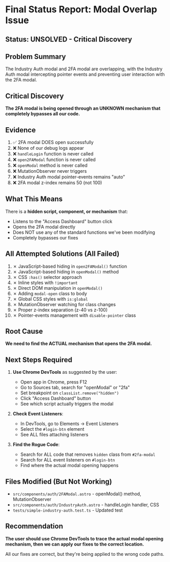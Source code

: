 # Final Status Report: Modal Overlap Issue

## Status: UNSOLVED - Critical Discovery

## Problem Summary
The Industry Auth modal and 2FA modal are overlapping, with the Industry Auth modal intercepting pointer events and preventing user interaction with the 2FA modal.

## Critical Discovery
**The 2FA modal is being opened through an UNKNOWN mechanism that completely bypasses all our code.**

## Evidence
1. ✅ 2FA modal DOES open successfully
2. ❌ None of our debug logs appear
3. ❌ `handleLogin` function is never called
4. ❌ `open2FAModal` function is never called
5. ❌ `openModal` method is never called
6. ❌ MutationObserver never triggers
7. ❌ Industry Auth modal pointer-events remains "auto"
8. ❌ 2FA modal z-index remains 50 (not 100)

## What This Means
There is a **hidden script, component, or mechanism** that:
- Listens to the "Access Dashboard" button click
- Opens the 2FA modal directly
- Does NOT use any of the standard functions we've been modifying
- Completely bypasses our fixes

## All Attempted Solutions (All Failed)
1. ✗ JavaScript-based hiding in `open2FAModal()` function
2. ✗ JavaScript-based hiding in `openModal()` method  
3. ✗ CSS `:has()` selector approach
4. ✗ Inline styles with `!important`
5. ✗ Direct DOM manipulation in `openModal()`
6. ✗ Adding `modal-open` class to body
7. ✗ Global CSS styles with `is:global`
8. ✗ MutationObserver watching for class changes
9. ✗ Proper z-index separation (z-40 vs z-100)
10. ✗ Pointer-events management with `disable-pointer` class

## Root Cause
**We need to find the ACTUAL mechanism that opens the 2FA modal.**

## Next Steps Required
1. **Use Chrome DevTools** as suggested by the user:
   - Open app in Chrome, press F12
   - Go to Sources tab, search for "openModal" or "2fa"
   - Set breakpoint on `classList.remove("hidden")`
   - Click "Access Dashboard" button
   - See which script actually triggers the modal

2. **Check Event Listeners**:
   - In DevTools, go to Elements → Event Listeners
   - Select the `#login-btn` element
   - See ALL files attaching listeners

3. **Find the Rogue Code**:
   - Search for ALL code that removes `hidden` class from `#2fa-modal`
   - Search for ALL event listeners on `#login-btn`
   - Find where the actual modal opening happens

## Files Modified (But Not Working)
- `src/components/auth/2FAModal.astro` - openModal() method, MutationObserver
- `src/components/auth/IndustryAuth.astro` - handleLogin handler, CSS
- `tests/simple-industry-auth.test.ts` - Updated test

## Recommendation
**The user should use Chrome DevTools to trace the actual modal opening mechanism, then we can apply our fixes to the correct location.**

All our fixes are correct, but they're being applied to the wrong code paths.

